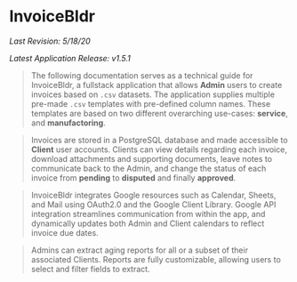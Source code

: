 # InvoiceBldr

_Last Revision: 5/18/20_

_Latest Application Release: v1.5.1_

> The following documentation serves as a technical guide for InvoiceBldr, a fullstack application that allows <strong>Admin</strong> users to create invoices based on `.csv` datasets. The application supplies multiple pre-made `.csv` templates with pre-defined column names. These templates are based on two different overarching use-cases: <strong>service</strong>, and <strong>manufactoring</strong>.

> Invoices are stored in a PostgreSQL database and made accessible to <strong>Client</strong> user accounts. Clients can view details regarding each invoice, download attachments and supporting documents, leave notes to communicate back to the Admin, and change the status of each invoice from <strong>pending</strong> to <strong>disputed</strong> and finally <strong>approved</strong>.

> InvoiceBldr integrates Google resources such as Calendar, Sheets, and Mail using OAuth2.0 and the Google Client Library. Google API integration streamlines communication from within the app, and dynamically updates both Admin and Client calendars to reflect invoice due dates.

> Admins can extract aging reports for all or a subset of their associated Clients. Reports are fully customizable, allowing users to select and filter fields to extract.
